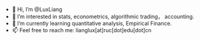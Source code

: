 - 👋 Hi, I’m @LuxLiang
- 👀 I’m interested in stats, econometrics, algorithmic trading， accounting.
- 🌱 I’m currently learning quantitative analysis, Empirical Finance.
- 📫 Feel free to reach me: lianglux[at]ruc[dot]edu[dot]cn 

<!---
LuxLiang/LuxLiang is a ✨ special ✨ repository because its `README.md` (this file) appears on your GitHub profile.
You can click the Preview link to take a look at your changes.
--->
